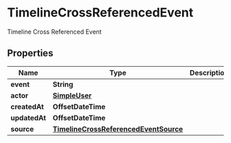 

# TimelineCrossReferencedEvent

Timeline Cross Referenced Event

## Properties

| Name | Type | Description | Notes |
|------------ | ------------- | ------------- | -------------|
|**event** | **String** |  |  |
|**actor** | [**SimpleUser**](SimpleUser.md) |  |  [optional] |
|**createdAt** | **OffsetDateTime** |  |  |
|**updatedAt** | **OffsetDateTime** |  |  |
|**source** | [**TimelineCrossReferencedEventSource**](TimelineCrossReferencedEventSource.md) |  |  |



